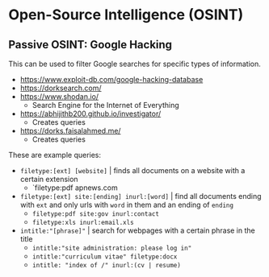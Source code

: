 # Open-Source Intelligence (OSINT)
## Passive OSINT: Google Hacking
This can be used to filter Google searches for specific types of information.
* https://www.exploit-db.com/google-hacking-database
* https://dorksearch.com/
* https://www.shodan.io/
  * Search Engine for the Internet of Everything
* https://abhijithb200.github.io/investigator/
  * Creates queries
* https://dorks.faisalahmed.me/
  * Creates queries

These are example queries:
* `filetype:[ext] [website]` | finds all documents on a website with a certain extension
  * `filetype:pdf apnews.com
* `filetype:[ext] site:[ending] inurl:[word]` | find all documents ending with `ext` and only urls with `word` in them and an ending of `ending`
  * `filetype:pdf site:gov inurl:contact`
  * `filetype:xls inurl:email.xls`
* `intitle:"[phrase]"` | search for webpages with a certain phrase in the title
  * `intitle:"site administration: please log in"`
  * `intitle:"curriculum vitae" filetype:docx`
  * `intitle: "index of /" inurl:(cv | resume)`
